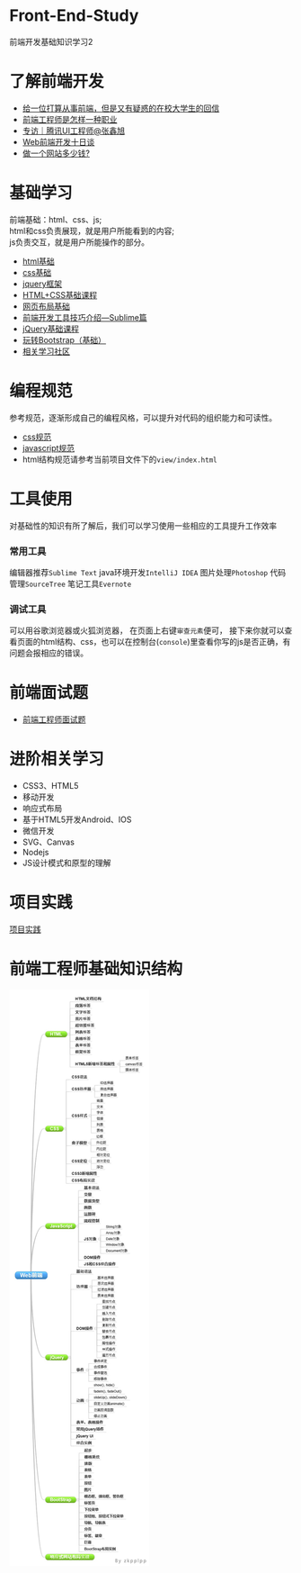 # Front-End-Study
前端开发基础知识学习2

# 了解前端开发

- [给一位打算从事前端，但是又有疑惑的在校大学生的回信](https://github.com/xufei/blog/issues/4)
- [前端工程师是怎样一种职业](http://www.cnblogs.com/lvdabao/p/5229640.html)
- [专访｜腾讯UI工程师@张鑫旭](http://mp.weixin.qq.com/s?__biz=MjM5MTA1MjAxMQ==&mid=402128801&idx=1&sn=6187b917d7f7666f00fdfb5f9b67a026)
- [Web前端开发十日谈](http://kb.cnblogs.com/page/159704/)
- [做一个网站多少钱?](http://kb.cnblogs.com/page/503631/)

# 基础学习
前端基础：html、css、js;   
html和css负责展现，就是用户所能看到的内容;   
js负责交互，就是用户所能操作的部分。

- [html基础](http://www.w3school.com.cn/html/index.asp)
- [css基础](http://www.w3school.com.cn/css/index.asp)
- [jquery框架](http://www.w3school.com.cn/jquery/index.asp)
- [HTML+CSS基础课程](http://www.imooc.com/view/9)
- [网页布局基础](http://www.imooc.com/view/95)
- [前端开发工具技巧介绍—Sublime篇](http://www.imooc.com/view/40)
- [jQuery基础课程](http://www.imooc.com/view/11)
- [玩转Bootstrap（基础）](http://www.imooc.com/view/141)
- [相关学习社区](/STUDY.md)

# 编程规范
参考规范，逐渐形成自己的编程风格，可以提升对代码的组织能力和可读性。

- [css规范](/CSS-standard.md)
- [javascript规范](/JS-standard.md)
- html结构规范请参考当前项目文件下的``view/index.html``

# 工具使用
对基础性的知识有所了解后，我们可以学习使用一些相应的工具提升工作效率

### 常用工具
编辑器推荐``Sublime Text``
java环境开发``IntelliJ IDEA``
图片处理``Photoshop``
代码管理``SourceTree``
笔记工具``Evernote``

### 调试工具
可以用谷歌浏览器或火狐浏览器，
在页面上右键``审查元素``便可，
接下来你就可以查看页面的html结构、css，也可以在控制台(``console``)里查看你写的js是否正确，有问题会报相应的错误。

# 前端面试题
- [前端工程师面试题](https://github.com/h5bp/Front-end-Developer-Interview-Questions/tree/master/Translations/Chinese-Traditional)

# 进阶相关学习
  - CSS3、HTML5
  - 移动开发
  - 响应式布局
  - 基于HTML5开发Android、IOS
  - 微信开发
  - SVG、Canvas
  - Nodejs
  - JS设计模式和原型的理解

# 项目实践
[项目实践](/project-test.md)

# 前端工程师基础知识结构
![](/fed-list.jpg)
